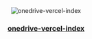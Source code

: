 <div align="center">
  <img src="" alt="onedrive-vercel-index" />
<h3><a href="https://drive.swo.moe">onedrive-vercel-index </h3>
</div>
